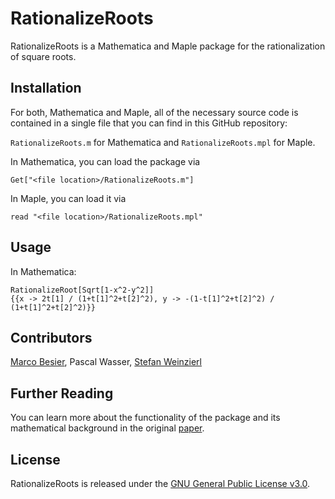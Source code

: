 # RationalizeRoots
RationalizeRoots is a Mathematica and Maple package for the rationalization of square roots.

## Installation

For both, Mathematica and Maple, all of the necessary source code is contained in a single file that you can find in this GitHub repository:

`RationalizeRoots.m` for Mathematica and `RationalizeRoots.mpl` for Maple.

In Mathematica, you can load the package via

`Get["<file location>/RationalizeRoots.m"]`

In Maple, you can load it via

`read "<file location>/RationalizeRoots.mpl"`

## Usage

In Mathematica:

```
RationalizeRoot[Sqrt[1-x^2-y^2]]
{{x -> 2t[1] / (1+t[1]^2+t[2]^2), y -> -(1-t[1]^2+t[2]^2) / (1+t[1]^2+t[2]^2)}}
```

## Contributors

[Marco Besier](marcobesier.com), Pascal Wasser, [Stefan Weinzierl](https://particlephysics.uni-mainz.de/weinzierl/)

## Further Reading

You can learn more about the functionality of the package and its mathematical background in the original [paper](https://arxiv.org/pdf/1910.13251.pdf).

## License

RationalizeRoots is released under the [GNU General Public License v3.0](https://www.gnu.org/licenses/gpl-3.0.en.html).
